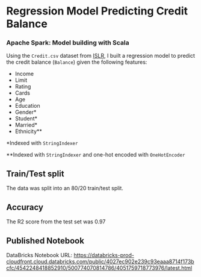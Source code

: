 # Regression Model Predicting Credit Balance
### Apache Spark: Model building with Scala

Using the `Credit.csv` dataset from [ISLR](http://www-bcf.usc.edu/~gareth/ISL/data.html), I built a regression model to predict the credit balance (`Balance`) given the following features:

- Income
- Limit
- Rating
- Cards
- Age
- Education
- Gender*
- Student*
- Married*
- Ethnicity**

*Indexed with `StringIndexer`

**Indexed with `StringIndexer` and one-hot encoded with `OneHotEncoder`


## Train/Test split
The data was split into an 80/20 train/test split.

## Accuracy
The R2 score from the test set was 0.97


## Published  Notebook
DataBricks Notebook URL: https://databricks-prod-cloudfront.cloud.databricks.com/public/4027ec902e239c93eaaa8714f173bcfc/4542248418852910/500774070814786/4051759718773976/latest.html